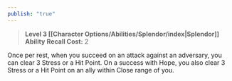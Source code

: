 ```yaml
---
publish: "true"
---
```

> **Level 3 [[Character Options/Abilities/Splendor/index|Splendor]] Ability**
> **Recall Cost:** 2

Once per rest, when you succeed on an attack against an adversary, you can clear 3 Stress or a Hit Point. On a success with Hope, you also clear 3 Stress or a Hit Point on an ally within Close range of you.
